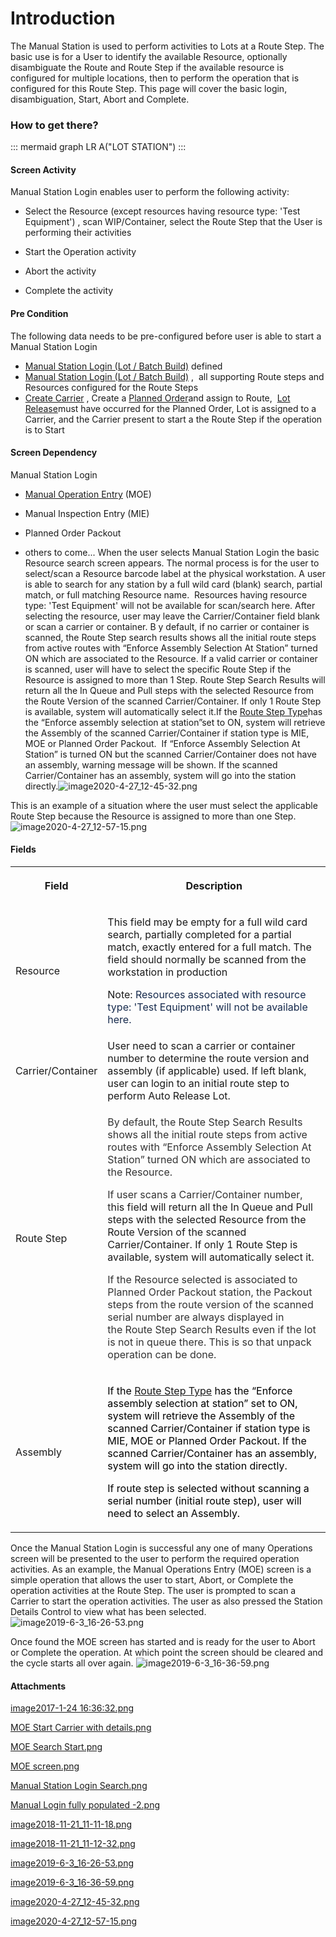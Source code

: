 # Introduction

The Manual Station is used to perform activities to Lots at a Route Step. The basic use is for a User to identify the available Resource, optionally disambiguate the Route and Route Step if the available resource is configured for multiple locations, then to perform the operation that is configured for this Route Step. This page will cover the basic login, disambiguation, Start, Abort and Complete.



### How to get there?




::: mermaid
graph LR
A("LOT STATION")
:::


#### Screen Activity


Manual Station Login enables user to perform the following activity:

- Select the Resource
(except resources having resource type: 'Test Equipment')
, scan WIP/Container, select the Route Step that the User is performing their activities
- Start the Operation activity

- Abort the activity

- Complete the activity



#### Pre Condition


The following data needs to be pre-configured before user is able to start a Manual Station Login

- [Manual Station Login (Lot / Batch Build)](iFactory-JGP-MES/iFactory-JGP-MES-Home/iFactory-JGP-MS/CONTENT/Lot-Batch-Production/Lot-Station-(Lot-%2D-Batch-Build)/Manual-Station-Login-(Lot-%2D-Batch-Build).md)
defined
- [Manual Station Login (Lot / Batch Build)](iFactory-JGP-MES/iFactory-JGP-MES-Home/iFactory-JGP-MS/CONTENT/Lot-Batch-Production/Lot-Station-(Lot-%2D-Batch-Build)/Manual-Station-Login-(Lot-%2D-Batch-Build).md)
,  all supporting Route steps and Resources configured for the Route Steps 
- [Create Carrier](iFactory-JGP-MES/iFactory-JGP-MES-Home/iFactory-JGP-MS/CONTENT/Lot-Batch-Production/Lot-Station-(Lot-%2D-Batch-Build)/Manual-Station-Login-(Lot-%2D-Batch-Build).md)
, Create a [Planned Order](iFactory-JGP-MES/iFactory-JGP-MES-Home/iFactory-JGP-MS/CONTENT/Lot-Batch-Production/Lot-Station-(Lot-%2D-Batch-Build)/Manual-Station-Login-(Lot-%2D-Batch-Build).md)and assign to Route,  [Lot Release](iFactory-JGP-MES/iFactory-JGP-MES-Home/iFactory-JGP-MS/CONTENT/Lot-Batch-Production/Lot-Station-(Lot-%2D-Batch-Build)/Manual-Station-Login-(Lot-%2D-Batch-Build).md)must have occurred for the Planned Order, Lot is assigned to a Carrier, and the Carrier present to start a the Route Step if the operation is to Start 


#### Screen Dependency


Manual Station Login

- [Manual Operation Entry](iFactory-JGP-MES/iFactory-JGP-MES-Home/iFactory-JGP-MS/CONTENT/Lot-Batch-Production/Lot-Station-(Lot-%2D-Batch-Build)/Manual-Station-Login-(Lot-%2D-Batch-Build).md)
(MOE)
- Manual Inspection Entry (MIE)

- Planned Order Packout

- others to come...
When the user selects Manual Station Login the basic Resource search screen appears. The normal process is for the user to select/scan a Resource barcode label at the physical workstation. A user is able to search for any station by a full wild card (blank) search, partial match, or full matching Resource name. 
Resources having resource type: 'Test Equipment' will not be available for scan/search here.
After selecting the resource, user may leave the Carrier/Container field blank or scan a carrier or container. B
y default, if no carrier or container is scanned, the Route Step search results shows all the initial route steps from active routes with “Enforce Assembly Selection At Station” turned ON which are associated to the Resource.
If a valid carrier or container is scanned, user will have to select the specific Route Step if the Resource is assigned to more than 1 Step. Route Step Search Results will return all the In Queue and Pull steps with the selected Resource from the Route Version of the scanned Carrier/Container. If only 1 Route Step is available, system will automatically select it.If the 
[Route Step Type](/iFactory-JGP-MES/iFactory-JGP-MES-Home/iFactory-JGP-MS/CONTENT/Routing/Route-Step-Type.md)has the “Enforce assembly selection at station”set to ON, system will retrieve the Assembly of the scanned Carrier/Container
if station type is MIE, MOE or Planned Order Packout. 
If “Enforce Assembly Selection At Station” is turned ON but the scanned Carrier/Container does not have an assembly, warning message will be shown. If the scanned Carrier/Container has an assembly, system will go into the station directly.![image2020-4-27_12-45-32.png](/.attachments/69632478.png)


This is an example of a situation where the user must select the applicable Route Step because the Resource is assigned to more than one Step.
![image2020-4-27_12-57-15.png](/.attachments/69632479.png)




#### Fields


<table class="wrapped confluenceTable"><colgroup><col /><col /></colgroup><tbody><tr><th class="confluenceTh"><p>Field</p></th><th class="confluenceTh"><p>Description</p></th></tr><tr><td class="confluenceTd"><p>Resource</p></td><td class="confluenceTd"><p>This field may be empty for a full wild card search, partially completed for a partial match, exactly entered for a full match. The field should normally be scanned from the workstation in production</p><p>Note: <span style="color: rgb(23,43,77);">Resources associated with resource type: 'Test Equipment' will not be available here.</span></p></td></tr><tr><td colspan="1" class="confluenceTd">Carrier/Container</td><td colspan="1" class="confluenceTd">User need to scan a carrier or container number to determine the route version and assembly (if applicable) used. If left blank, user can login to an initial route step to perform Auto Release Lot.</td></tr><tr><td class="confluenceTd"><p><span>Route Step</span></p></td><td class="confluenceTd"><p><span style="color: rgb(51,51,51);">By default, the Route Step Search Results shows all the initial route steps from active routes with “Enforce Assembly Selection At Station” turned ON which are associated to the Resource.</span></p><p><span style="color: rgb(51,51,51);">If user scans a Carrier/Container number, t</span>his field will return all the In Queue and Pull steps with the selected Resource from the Route Version of the scanned Carrier/Container. If only 1 Route Step is available, system will automatically select it.</p><p><span style="color: rgb(51,51,51);">If the Resource selected is associated to Planned Order Packout station, the Packout steps from the route version of the scanned serial number are always displayed in the Route Step Search Results even if the lot is not in queue there. This is so that unpack operation can be done.</span></p></td></tr><tr><td colspan="1" class="confluenceTd">Assembly</td><td colspan="1" class="confluenceTd"><p><span style="color: rgb(0,0,0);"><span>If the <a href="http://usplnd0wiki01:8090/display/IJM/Route+Step+Type" rel="nofollow">Route Step Type</a> has the “Enforce assembly selection at station” set to ON, system will retrieve the Assembly of the scanned Carrier/Container if station type is MIE, MOE or Planned Order Packout. If the scanned Carrier/Container has an assembly, system will go into the station directly.</span></span></p><p><span style="color: rgb(0,0,0);"><span>If route step is selected without scanning a serial number (initial route step), user will need to select an Assembly.</span></span></p></td></tr></tbody></table>


Once the Manual Station Login is successful any one of many Operations screen will be presented to the user to perform the required operation activities. As an example, the Manual Operations Entry (MOE) screen is a simple operation that allows the user to start, Abort, or Complete the operation activities at the Route Step. The user is prompted to scan a Carrier to start the operation activities. The user as also pressed the Station Details Control to view what has been selected.
![image2019-6-3_16-26-53.png](/.attachments/50954247.png)


Once found the MOE screen has started and is ready for the user to Abort or Complete the operation. At which point the screen should be cleared and the cycle starts all over again.
![image2019-6-3_16-36-59.png](/.attachments/50954255.png)







#### Attachments

[image2017-1-24 16:36:32.png](/.attachments/29917870.png)
[MOE Start Carrier with details.png](/.attachments/29917871.png)
[MOE Search Start.png](/.attachments/29917872.png)
[MOE screen.png](/.attachments/29917873.png)
[Manual Station Login Search.png](/.attachments/29917874.png)
[Manual Login fully populated -2.png](/.attachments/29917875.png)
[image2018-11-21_11-11-18.png](/.attachments/38273271.png)
[image2018-11-21_11-12-32.png](/.attachments/38273272.png)
[image2019-6-3_16-26-53.png](/.attachments/50954247.png)
[image2019-6-3_16-36-59.png](/.attachments/50954255.png)
[image2020-4-27_12-45-32.png](/.attachments/69632478.png)
[image2020-4-27_12-57-15.png](/.attachments/69632479.png)
